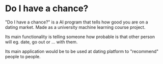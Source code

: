 # Do I have a chance?

"Do I have a chance?" is a AI program that tells how good you are on a dating market. Made as a university machine learning course project.

Its main functionality is telling someone how probable is that other person will eg. date, go out or ... with them.

Its main application would be to be used at dating platform to "recommend" people to people.
